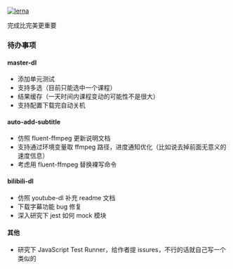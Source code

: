 [![lerna](https://img.shields.io/badge/maintained%20with-lerna-cc00ff.svg)](https://lerna.js.org/)

完成比完美更重要

### 待办事项

#### master-dl

- 添加单元测试
- 支持多选（目前只能选中一个课程）
- 结果缓存（一天时间内课程变动的可能性不是很大）
- 支持配置下载完自动关机

#### auto-add-subtitle

- 仿照 fluent-ffmpeg 更新说明文档
- 支持通过环境变量取 ffmpeg 路径，进度通知优化（比如说去掉前面无意义的速度信息）
- 考虑用 fluent-ffmpeg 替换裸写命令

#### bilibili-dl

- 仿照 youtube-dl 补充 readme 文档
- 下载字幕功能 bug 修复
- 深入研究下 jest 如何 mock 模块

#### 其他

- 研究下 JavaScript Test Runner，给作者提 issures，不行的话就自己写一个类似的
